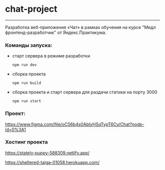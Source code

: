 # chat-project #

------
Разработка веб-приложения «Чат» в рамках обучения на курсе "Мидл фронтенд-разработчик"
от Яндекс.Практикума.


### Команды запуска: ###
+ старт сервера в режиме разработки

      npm run dev
+ сборка проекта

      npm run build
+ сборка проекта  и старт сервера для  раздачи статики на порту 3000

      npm run start

### Проект: ###
https://www.figma.com/file/oC56b4s0AbIyHSqTypT6Cy/Chat?node-id=0%3A1

###  Хостинг проекта  ###
https://stately-puppy-588309.netlify.app/

https://sheltered-taiga-01058.herokuapp.com/
